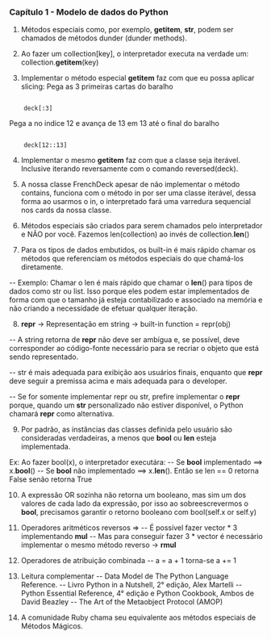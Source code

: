 ### Capítulo 1 - Modelo de dados do Python

1. Métodos especiais como, por exemplo, __getitem__, __str__, podem ser chamados de métodos dunder (dunder methods).


2. Ao fazer um collection[key], o interpretador executa na verdade um: collection.__getitem__(key)


3. Implementar o método especial __getitem__ faz com que eu possa aplicar slicing:
Pega as 3 primeiras cartas do baralho

<code> 
    deck[:3]		
</code>

Pega a no indice 12 e avança de 13 em 13 até o final do baralho

<code>
    deck[12::13]
</code>


4. Implementar o mesmo __getitem__ faz com que a classe seja iterável. Inclusive iterando reversamente com o comando reversed(deck).


5. A nossa classe FrenchDeck apesar de não implementar o método contains, funciona com o método in por ser uma classe iterável, dessa forma ao usarmos o in, o interpretado fará uma varredura sequencial nos cards da nossa classe.


6. Métodos especiais são criados para serem chamados pelo interpretador e NÃO por você. Fazemos len(collection) ao invés de collection.__len__()


7. Para os tipos de dados embutidos, os built-in é mais rápido chamar os métodos que referenciam os métodos especiais do que chamá-los diretamente.

-- Exemplo: Chamar o len é mais rápido que chamar o __len__() para tipos de dados como str ou list. Isso porque eles podem estar implementados de forma com que o tamanho já esteja contabilizado e associado na memória e não criando a necessidade de efetuar qualquer iteração.


8. __repr__ -> Representação em string -> built-in function = repr(obj)

-- A string retorna de __repr__ não deve ser ambígua e, se possível, deve corresponder ao código-fonte necessário para se recriar o objeto que está sendo representado.

-- str é mais adequada para exibição aos usuários finais, enquanto que __repr__ deve seguir a premissa acima e mais adequada para o developer.

-- Se for somente implementar repr ou str, prefire implementar o __repr__ porque, quando um __str__ personalizado não estiver disponível, o Python chamará __repr__ como alternativa.


9. Por padrão, as instâncias das classes definida pelo usuário são consideradas verdadeiras, a menos que __bool__ ou __len__ esteja implementada.

Ex: Ao fazer bool(x), o interpretador executára:
-- Se __bool__ implementado ==> x.__bool__()
-- Se __bool__ não implementado ==> x.__len__(). Então se len == 0 retorna False senão retorna True


10. A expressão OR sozinha não retorna um booleano, mas sim um dos valores de cada lado da expressão, por isso ao sobreescrevermos o __bool__, precisamos garantir o retorno
booleano com bool(self.x or self.y)


11. Operadores aritméticos reversos =>
-- É possível fazer vector * 3 implementando __mul__
-- Mas para conseguir fazer 3 * vector é necessário implementar o mesmo método reverso -> __rmul__


12. Operadores de atribuição combinada
-- a = a + 1 torna-se a += 1


13. Leitura complementar
-- Data Model de The Python Language Reference.
-- Livro Python in a Nutshell, 2° edição, Alex Martelli
-- Python Essential Reference, 4° edição e Python Cookbook, Ambos de David Beazley
-- The Art of the Metaobject Protocol (AMOP)


14. A comunidade Ruby chama seu equivalente aos métodos especiais de Métodos Mágicos.